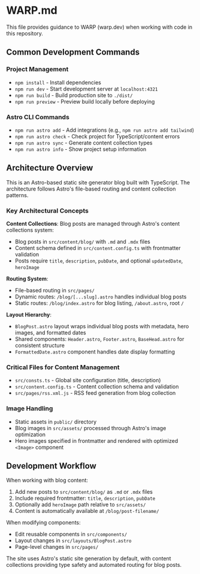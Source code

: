 # WARP.md

This file provides guidance to WARP (warp.dev) when working with code in this repository.

## Common Development Commands

### Project Management
- `npm install` - Install dependencies
- `npm run dev` - Start development server at `localhost:4321`
- `npm run build` - Build production site to `./dist/`
- `npm run preview` - Preview build locally before deploying

### Astro CLI Commands
- `npm run astro add` - Add integrations (e.g., `npm run astro add tailwind`)
- `npm run astro check` - Check project for TypeScript/content errors
- `npm run astro sync` - Generate content collection types
- `npm run astro info` - Show project setup information

## Architecture Overview

This is an Astro-based static site generator blog built with TypeScript. The architecture follows Astro's file-based routing and content collection patterns.

### Key Architectural Concepts

**Content Collections**: Blog posts are managed through Astro's content collections system:
- Blog posts in `src/content/blog/` with `.md` and `.mdx` files
- Content schema defined in `src/content.config.ts` with frontmatter validation
- Posts require `title`, `description`, `pubDate`, and optional `updatedDate`, `heroImage`

**Routing System**:
- File-based routing in `src/pages/`
- Dynamic routes: `/blog/[...slug].astro` handles individual blog posts
- Static routes: `/blog/index.astro` for blog listing, `/about.astro`, root `/`

**Layout Hierarchy**:
- `BlogPost.astro` layout wraps individual blog posts with metadata, hero images, and formatted dates
- Shared components: `Header.astro`, `Footer.astro`, `BaseHead.astro` for consistent structure
- `FormattedDate.astro` component handles date display formatting

### Critical Files for Content Management

- `src/consts.ts` - Global site configuration (title, description)
- `src/content.config.ts` - Content collection schema and validation
- `src/pages/rss.xml.js` - RSS feed generation from blog collection

### Image Handling
- Static assets in `public/` directory
- Blog images in `src/assets/` processed through Astro's image optimization
- Hero images specified in frontmatter and rendered with optimized `<Image>` component

## Development Workflow

When working with blog content:
1. Add new posts to `src/content/blog/` as `.md` or `.mdx` files
2. Include required frontmatter: `title`, `description`, `pubDate`
3. Optionally add `heroImage` path relative to `src/assets/`
4. Content is automatically available at `/blog/post-filename/`

When modifying components:
- Edit reusable components in `src/components/`
- Layout changes in `src/layouts/BlogPost.astro`
- Page-level changes in `src/pages/`

The site uses Astro's static site generation by default, with content collections providing type safety and automated routing for blog posts.